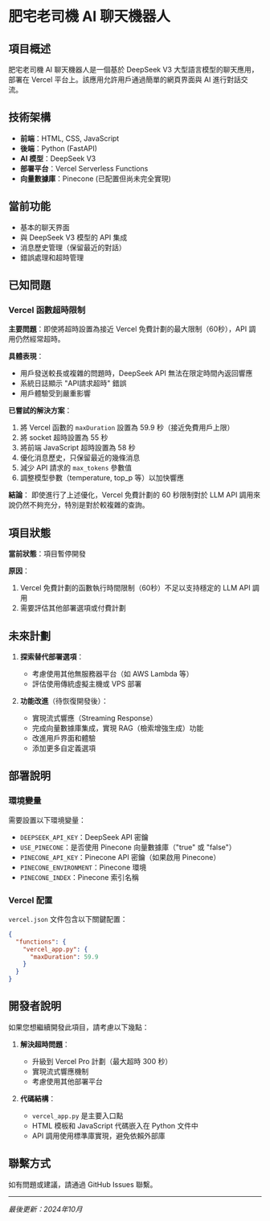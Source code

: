# 肥宅老司機 AI 聊天機器人

## 項目概述

肥宅老司機 AI 聊天機器人是一個基於 DeepSeek V3 大型語言模型的聊天應用，部署在 Vercel 平台上。該應用允許用戶通過簡單的網頁界面與 AI 進行對話交流。

## 技術架構

- **前端**：HTML, CSS, JavaScript
- **後端**：Python (FastAPI)
- **AI 模型**：DeepSeek V3
- **部署平台**：Vercel Serverless Functions
- **向量數據庫**：Pinecone (已配置但尚未完全實現)

## 當前功能

- 基本的聊天界面
- 與 DeepSeek V3 模型的 API 集成
- 消息歷史管理（保留最近的對話）
- 錯誤處理和超時管理

## 已知問題

### Vercel 函數超時限制

**主要問題**：即使將超時設置為接近 Vercel 免費計劃的最大限制（60秒），API 調用仍然經常超時。

**具體表現**：
- 用戶發送較長或複雜的問題時，DeepSeek API 無法在限定時間內返回響應
- 系統日誌顯示 "API請求超時" 錯誤
- 用戶體驗受到嚴重影響

**已嘗試的解決方案**：
1. 將 Vercel 函數的 `maxDuration` 設置為 59.9 秒（接近免費用戶上限）
2. 將 socket 超時設置為 55 秒
3. 將前端 JavaScript 超時設置為 58 秒
4. 優化消息歷史，只保留最近的幾條消息
5. 減少 API 請求的 `max_tokens` 參數值
6. 調整模型參數（temperature, top_p 等）以加快響應

**結論**：
即使進行了上述優化，Vercel 免費計劃的 60 秒限制對於 LLM API 調用來說仍然不夠充分，特別是對於較複雜的查詢。

## 項目狀態

**當前狀態**：項目暫停開發

**原因**：
1. Vercel 免費計劃的函數執行時間限制（60秒）不足以支持穩定的 LLM API 調用
2. 需要評估其他部署選項或付費計劃

## 未來計劃

1. **探索替代部署選項**：
   - 考慮使用其他無服務器平台（如 AWS Lambda 等）
   - 評估使用傳統虛擬主機或 VPS 部署

2. **功能改進**（待恢復開發後）：
   - 實現流式響應（Streaming Response）
   - 完成向量數據庫集成，實現 RAG（檢索增強生成）功能
   - 改進用戶界面和體驗
   - 添加更多自定義選項

## 部署說明

### 環境變量

需要設置以下環境變量：
- `DEEPSEEK_API_KEY`：DeepSeek API 密鑰
- `USE_PINECONE`：是否使用 Pinecone 向量數據庫（"true" 或 "false"）
- `PINECONE_API_KEY`：Pinecone API 密鑰（如果啟用 Pinecone）
- `PINECONE_ENVIRONMENT`：Pinecone 環境
- `PINECONE_INDEX`：Pinecone 索引名稱

### Vercel 配置

`vercel.json` 文件包含以下關鍵配置：
```json
{
  "functions": {
    "vercel_app.py": {
      "maxDuration": 59.9
    }
  }
}
```

## 開發者說明

如果您想繼續開發此項目，請考慮以下幾點：

1. **解決超時問題**：
   - 升級到 Vercel Pro 計劃（最大超時 300 秒）
   - 實現流式響應機制
   - 考慮使用其他部署平台

2. **代碼結構**：
   - `vercel_app.py` 是主要入口點
   - HTML 模板和 JavaScript 代碼嵌入在 Python 文件中
   - API 調用使用標準庫實現，避免依賴外部庫

## 聯繫方式

如有問題或建議，請通過 GitHub Issues 聯繫。

---

*最後更新：2024年10月*

